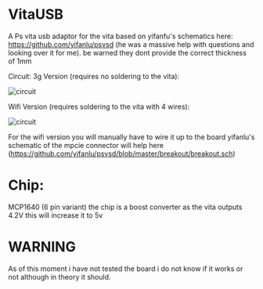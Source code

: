# VitaUSB
A Ps vita usb adaptor for the vita based on yifanfu's schematics here: https://github.com/yifanlu/psvsd (he was a massive help with questions and looking over it for me).
be warned they dont provide the correct thickness of 1mm 

Circuit:
3g Version (requires no soldering to the vita):

![circuit](http://i.imgur.com/fW3IfzO.png)

Wifi Version (requires soldering to the vita with 4 wires):

![circuit](http://i.imgur.com/YdT3wTu.png)

For the wifi version you will manually have to wire it up to the board yifanlu's schematic of the mpcie connector will help here (https://github.com/yifanlu/psvsd/blob/master/breakout/breakout.sch)

# Chip:

MCP1640 (6 pin variant) the chip is a boost converter as the vita outputs 4.2V this will increase it to 5v

# WARNING
As of this moment i have not tested the board i do not know if it works or not although in theory it should.
